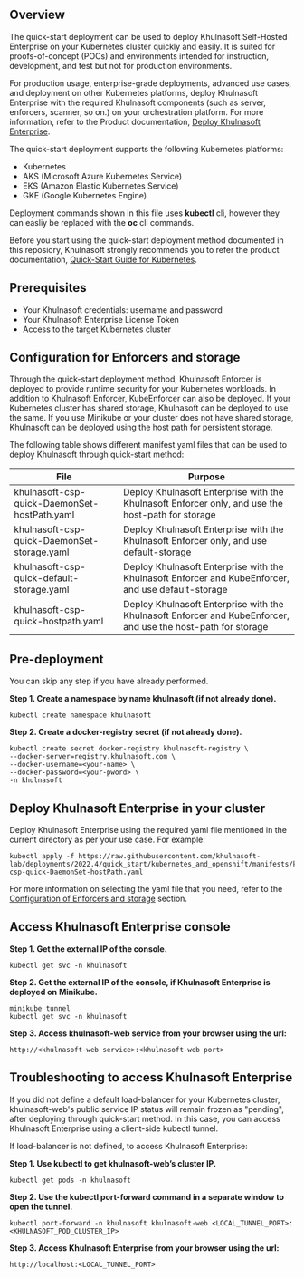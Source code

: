## Overview

The quick-start deployment can be used to deploy Khulnasoft Self-Hosted Enterprise on your Kubernetes cluster quickly and easily. It is suited for proofs-of-concept (POCs) and environments intended for instruction, development, and test but not for production environments.

For production usage, enterprise-grade deployments, advanced use cases, and deployment on other Kubernetes platforms, deploy Khulnasoft Enterprise with the required Khulnasoft components (such as server, enforcers, scanner, so on.) on your orchestration platform. For more information, refer to the Product documentation, [Deploy Khulnasoft Enterprise](https://docs.khulnasoft.com/docs/deployment-overview).

The quick-start deployment supports the following Kubernetes platforms:
* Kubernetes
* AKS (Microsoft Azure Kubernetes Service)
* EKS (Amazon Elastic Kubernetes Service)
* GKE (Google Kubernetes Engine)

Deployment commands shown in this file uses **kubectl** cli, however they can easliy be replaced with the **oc** cli commands.

Before you start using the quick-start deployment method documented in this reposiory, Khulnasoft strongly recommends you to refer the product documentation, [Quick-Start Guide for Kubernetes](https://docs.khulnasoft.com/docs/quick-start-guide-for-kubernetes).

## Prerequisites
* Your Khulnasoft credentials: username and password
* Your Khulnasoft Enterprise License Token
* Access to the target Kubernetes cluster

## Configuration for Enforcers and storage

Through the quick-start deployment method, Khulnasoft Enforcer is deployed to provide runtime security for your Kubernetes workloads. In addition to Khulnasoft Enforcer, KubeEnforcer can also be deployed. If your Kubernetes cluster has shared storage, Khulnasoft can be deployed to use the same. If you use Minikube or your cluster does not have shared storage, Khulnasoft can be deployed using the host path for persistent storage. 

The following table shows different manifest yaml files that can be used to deploy Khulnasoft through quick-start method:

| File                                   | Purpose                                                                                             |
|----------------------------------------|---------------------------------------------------------------------------------------------------|
| khulnasoft-csp-quick-DaemonSet-hostPath.yaml | Deploy Khulnasoft Enterprise with the Khulnasoft Enforcer only, and use the host-path for storage             |
| khulnasoft-csp-quick-DaemonSet-storage.yaml  | Deploy Khulnasoft Enterprise with the Khulnasoft Enforcer only, and use default-storage                       |
| khulnasoft-csp-quick-default-storage.yaml    | Deploy Khulnasoft Enterprise with the Khulnasoft Enforcer and KubeEnforcer, and use default-storage           |
| khulnasoft-csp-quick-hostpath.yaml           | Deploy Khulnasoft Enterprise with the Khulnasoft Enforcer and KubeEnforcer, and use the host-path for storage |

## Pre-deployment

You can skip any step if you have already performed.

**Step 1. Create a namespace by name khulnasoft (if not already done).**

```SHELL
kubectl create namespace khulnasoft
```

**Step 2. Create a docker-registry secret (if not already done).**

```SHELL
kubectl create secret docker-registry khulnasoft-registry \
--docker-server=registry.khulnasoft.com \
--docker-username=<your-name> \
--docker-password=<your-pword> \
-n khulnasoft
```

## Deploy Khulnasoft Enterprise in your cluster

Deploy Khulnasoft Enterprise using the required yaml file mentioned in the current directory as per your use case. For example:

```SHELL
kubectl apply -f https://raw.githubusercontent.com/khulnasoft-lab/deployments/2022.4/quick_start/kubernetes_and_openshift/manifests/khulnasoft-csp-quick-DaemonSet-hostPath.yaml
```

For more information on selecting the yaml file that you need, refer to the [Configuration of Enforcers and storage](#configuration-of-enforcers-and-storage) section.

## Access Khulnasoft Enterprise console

**Step 1. Get the external IP of the console.**

```SHELL
kubectl get svc -n khulnasoft
```

**Step 2. Get the external IP of the console, if Khulnasoft Enterprise is deployed on Minikube.**

```SHELL
minikube tunnel
kubectl get svc -n khulnasoft
```

**Step 3. Access khulnasoft-web service from your browser using the url:**

```SHELL
http://<khulnasoft-web service>:<khulnasoft-web port>
```

## Troubleshooting to access Khulnasoft Enterprise

If you did not define a default load-balancer for your Kubernetes cluster, khulnasoft-web's public service IP status will remain frozen as "pending", after deploying through quick-start method. In this case, you can access Khulnasoft Enterprise using a client-side kubectl tunnel. 

If load-balancer is not defined, to access Khulnasoft Enterprise:

**Step 1. Use kubectl to get khulnasoft-web’s cluster IP.**

```SHELL
kubectl get pods -n khulnasoft
```

**Step 2. Use the kubectl port-forward command in a separate window to open the tunnel.**

```SHELL
kubectl port-forward -n khulnasoft khulnasoft-web <LOCAL_TUNNEL_PORT>:<KHULNASOFT_POD_CLUSTER_IP>
```

**Step 3. Access Khulnasoft Enterprise from your browser using the url:**

```SHELL
http://localhost:<LOCAL_TUNNEL_PORT>
```